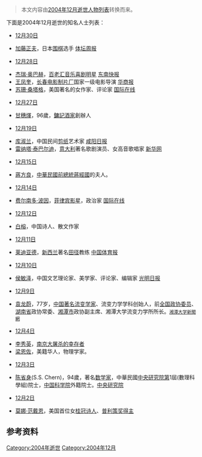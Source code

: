 > 本文内容由[2004年12月逝世人物列表](https://zh.wikipedia.org/wiki/2004年12月逝世人物列表)转换而来。


<noinclude>

下面是2004年12月逝世的知名人士列表：

  - [12月30日](../Page/12月30日.md "wikilink")

<!-- end list -->

  - [加藤正夫](../Page/加藤正夫.md "wikilink")，日本[围棋](../Page/围棋.md "wikilink")选手 [体坛周报](https://web.archive.org/web/20050825123228/http://www.titansports.cn/data/news/new_news/2004/12/31/279586116.html)

<!-- end list -->

  - [12月28日](../Page/12月28日.md "wikilink")

<!-- end list -->

  - [杰瑞·奥巴赫](https://zh.wikipedia.org/wiki/杰瑞·奥巴赫 "wikilink")，[百老汇音乐喜剧明星](https://zh.wikipedia.org/wiki/百老汇 "wikilink") [东南快报](https://web.archive.org/web/20070929103227/http://www.dnkb.com.cn/news/20041231/110043.html)
  - [王凤奎](https://zh.wikipedia.org/wiki/王凤奎 "wikilink")，[长春电影制片厂](../Page/长春电影制片厂.md "wikilink")国家一级电影导演 [华商报](https://web.archive.org/web/20070927015004/http://fun.huash.com/gb/fun/2004-12/31/content_1536695.htm)
  - [苏珊·桑塔格](../Page/苏珊·桑塔格.md "wikilink")，美国著名的女作家、评论家 [国际在线](https://web.archive.org/web/20051116090717/http://gb.chinabroadcast.cn/3821/2004/12/29/664@406483.htm)

<!-- end list -->

  - [12月27日](../Page/12月27日.md "wikilink")

<!-- end list -->

  - [甘穗煇](https://zh.wikipedia.org/wiki/甘穗煇 "wikilink")，96歲，[鏞記酒家](../Page/鏞記酒家.md "wikilink")創辦人

<!-- end list -->

  - [12月19日](../Page/12月19日.md "wikilink")

<!-- end list -->

  - [库淑兰](../Page/库淑兰.md "wikilink")，中国民间[剪纸](../Page/剪纸.md "wikilink")艺术家 [咸阳日报](https://web.archive.org/web/20041224090022/http://www.xianyang.gov.cn/xinwen/detailnew.jsp?corrid=9334)
  - [雷纳塔·泰巴尔迪](https://zh.wikipedia.org/wiki/雷纳塔·泰巴尔迪 "wikilink")，[意大利](../Page/意大利.md "wikilink")著名歌剧演员、女高音歌唱家 [新华网](http://news.xinhuanet.com/world/2004-12/20/content_2356884.htm)

<!-- end list -->

  - [12月15日](../Page/12月15日.md "wikilink")

<!-- end list -->

  - [蔣方良](../Page/蔣方良.md "wikilink")，[中華民國前總統](../Page/中華民國總統.md "wikilink")[蔣經國](../Page/蔣經國.md "wikilink")的夫人。

<!-- end list -->

  - [12月14日](../Page/12月14日.md "wikilink")

<!-- end list -->

  - [费尔南多·波因](../Page/费尔南多·波因.md "wikilink")，[菲律宾影星](https://zh.wikipedia.org/wiki/菲律宾 "wikilink")，政治家 [国际在线](https://web.archive.org/web/20050415043136/http://gb.chinabroadcast.cn/3821/2004/12/14/155@390932.htm)

<!-- end list -->

  - [12月12日](../Page/12月12日.md "wikilink")

<!-- end list -->

  - [白榕](https://zh.wikipedia.org/wiki/白榕 "wikilink")，中国诗人、散文作家

<!-- end list -->

  - [12月11日](../Page/12月11日.md "wikilink")

<!-- end list -->

  - [莱迪亚德](../Page/莱迪亚德.md "wikilink")，[新西兰](../Page/新西兰.md "wikilink")著名[田径](../Page/田径.md "wikilink")教练 [中国体育报](https://web.archive.org/web/20070929095315/http://www.sportsol.com.cn/news/zgtyb/2004-12-16/35012.shtm)

<!-- end list -->

  - [12月10日](../Page/12月10日.md "wikilink")

<!-- end list -->

  - [侯敏泽](https://zh.wikipedia.org/wiki/侯敏泽 "wikilink")，中国文艺理论家、美学家、评论家、编辑家 [光明日报](http://www.gmw.cn/content/2004-12/29/content_156534.htm)

<!-- end list -->

  - [12月9日](../Page/12月9日.md "wikilink")

<!-- end list -->

  - [袁龙蔚](https://zh.wikipedia.org/wiki/袁龙蔚 "wikilink")，77岁，[中国著名流变学家](https://zh.wikipedia.org/wiki/中国 "wikilink")、流变力学学科创始人，前[全国政协委员](https://zh.wikipedia.org/wiki/全国政协 "wikilink")、[湖南省](../Page/湖南省.md "wikilink")政协常委、[湘潭市](../Page/湘潭市.md "wikilink")政协副主席、湘潭大学流变力学所所长。<small>[湘潭大学新聞網](http://218.75.242.251:8006/index.jsp?cd=news&ac=view&id=1144)</small>

<!-- end list -->

  - [12月4日](../Page/12月4日.md "wikilink")

<!-- end list -->

  - [李秀英](../Page/李秀英_\(1919年\).md "wikilink")，[南京大屠杀的幸存者](https://zh.wikipedia.org/wiki/南京大屠杀 "wikilink")
  - [梁恩佐](../Page/梁恩佐.md "wikilink")，美籍华人，物理学家。

<!-- end list -->

  - [12月3日](../Page/12月3日.md "wikilink")

<!-- end list -->

  - [陈省身](../Page/陈省身.md "wikilink")(S.S. Chern)，94歲，著名[数学家](../Page/数学家.md "wikilink")，中華民國[中央研究院第](https://zh.wikipedia.org/wiki/中央研究院 "wikilink")1屆(數理科學組)院士，[中国科学院](../Page/中国科学院.md "wikilink")外籍院士。[中央研究院](https://academicians.sinica.edu.tw/index.php?func=1-D)

<!-- end list -->

  - [12月2日](../Page/12月2日.md "wikilink")

<!-- end list -->

  - [莫娜·范戴恩](https://zh.wikipedia.org/wiki/莫娜·范戴恩 "wikilink")，美国首位女[桂冠诗人](https://zh.wikipedia.org/wiki/桂冠诗人 "wikilink")、[普利策奖得主](https://zh.wikipedia.org/wiki/普利策 "wikilink")

## 参考资料

[Category:2004年逝世](https://zh.wikipedia.org/wiki/Category:2004年逝世 "wikilink") [Category:2004年12月](https://zh.wikipedia.org/wiki/Category:2004年12月 "wikilink")